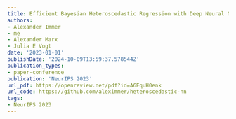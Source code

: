 ```yaml
---
title: Efficient Bayesian Heteroscedastic Regression with Deep Neural Networks
authors:
- Alexander Immer 
- me 
- Alexander Marx 
- Julia E Vogt 
date: '2023-01-01'
publishDate: '2024-10-09T13:59:37.578544Z'
publication_types:
- paper-conference
publication: 'NeurIPS 2023'
url_pdf: https://openreview.net/pdf?id=A6EquH0enk 
url_code: https://github.com/aleximmer/heteroscedastic-nn
tags:
- NeurIPS 2023
---
```

